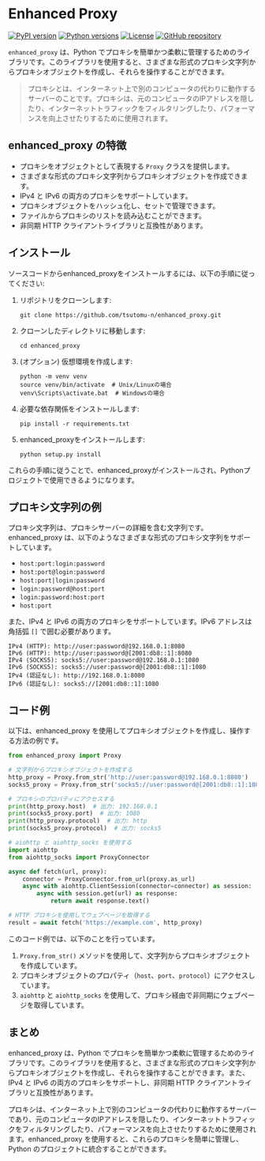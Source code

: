 # Enhanced Proxy

[![PyPI version](https://img.shields.io/pypi/v/enhanced-proxy.svg)](https://pypi.org/project/enhanced-proxy/)
[![Python versions](https://img.shields.io/pypi/pyversions/enhanced-proxy.svg)](https://pypi.org/project/enhanced-proxy/)
[![License](https://img.shields.io/pypi/l/enhanced-proxy.svg)](https://github.com/tsutomu-n/enhanced_proxy/blob/main/LICENSE)
[![GitHub repository](https://img.shields.io/badge/GitHub-enhanced--proxy-blue?logo=github)](https://github.com/tsutomu-n/enhanced_proxy)

`enhanced_proxy` は、Python でプロキシを簡単かつ柔軟に管理するためのライブラリです。このライブラリを使用すると、さまざまな形式のプロキシ文字列からプロキシオブジェクトを作成し、それらを操作することができます。

> プロキシとは、インターネット上で別のコンピュータの代わりに動作するサーバーのことです。プロキシは、元のコンピュータのIPアドレスを隠したり、インターネットトラフィックをフィルタリングしたり、パフォーマンスを向上させたりするために使用されます。

## enhanced_proxy の特徴

- プロキシをオブジェクトとして表現する `Proxy` クラスを提供します。
- さまざまな形式のプロキシ文字列からプロキシオブジェクトを作成できます。
- IPv4 と IPv6 の両方のプロキシをサポートしています。
- プロキシオブジェクトをハッシュ化し、セットで管理できます。
- ファイルからプロキシのリストを読み込むことができます。
- 非同期 HTTP クライアントライブラリと互換性があります。

## インストール

ソースコードからenhanced_proxyをインストールするには、以下の手順に従ってください:

1. リポジトリをクローンします:
   ```
   git clone https://github.com/tsutomu-n/enhanced_proxy.git
   ```

2. クローンしたディレクトリに移動します:
   ```
   cd enhanced_proxy
   ```

3. (オプション) 仮想環境を作成します:
   ```
   python -m venv venv
   source venv/bin/activate  # Unix/Linuxの場合
   venv\Scripts\activate.bat  # Windowsの場合
   ```

4. 必要な依存関係をインストールします:
   ```
   pip install -r requirements.txt
   ```

5. enhanced_proxyをインストールします:
   ```
   python setup.py install
   ```

これらの手順に従うことで、enhanced_proxyがインストールされ、Pythonプロジェクトで使用できるようになります。

## プロキシ文字列の例

プロキシ文字列は、プロキシサーバーの詳細を含む文字列です。enhanced_proxy は、以下のようなさまざまな形式のプロキシ文字列をサポートしています。

- `host:port:login:password`
- `host:port@login:password`
- `host:port|login:password`
- `login:password@host:port`
- `login:password:host:port`
- `host:port`

また、IPv4 と IPv6 の両方のプロキシをサポートしています。IPv6 アドレスは角括弧 `[]` で囲む必要があります。

```
IPv4 (HTTP): http://user:password@192.168.0.1:8080
IPv6 (HTTP): http://user:password@[2001:db8::1]:8080
IPv4 (SOCKS5): socks5://user:password@192.168.0.1:1080
IPv6 (SOCKS5): socks5://user:password@[2001:db8::1]:1080
IPv4 (認証なし): http://192.168.0.1:8080
IPv6 (認証なし): socks5://[2001:db8::1]:1080
```

## コード例

以下は、enhanced_proxy を使用してプロキシオブジェクトを作成し、操作する方法の例です。

```python
from enhanced_proxy import Proxy

# 文字列からプロキシオブジェクトを作成する
http_proxy = Proxy.from_str('http://user:password@192.168.0.1:8080')
socks5_proxy = Proxy.from_str('socks5://user:password@[2001:db8::1]:1080')

# プロキシのプロパティにアクセスする
print(http_proxy.host)  # 出力: 192.168.0.1
print(socks5_proxy.port)  # 出力: 1080
print(http_proxy.protocol)  # 出力: http
print(socks5_proxy.protocol)  # 出力: socks5

# aiohttp と aiohttp_socks を使用する
import aiohttp
from aiohttp_socks import ProxyConnector

async def fetch(url, proxy):
    connector = ProxyConnector.from_url(proxy.as_url)
    async with aiohttp.ClientSession(connector=connector) as session:
        async with session.get(url) as response:
            return await response.text()

# HTTP プロキシを使用してウェブページを取得する
result = await fetch('https://example.com', http_proxy)
```

このコード例では、以下のことを行っています。

1. `Proxy.from_str()` メソッドを使用して、文字列からプロキシオブジェクトを作成しています。
2. プロキシオブジェクトのプロパティ（`host`、`port`、`protocol`）にアクセスしています。
3. `aiohttp` と `aiohttp_socks` を使用して、プロキシ経由で非同期にウェブページを取得しています。

## まとめ

enhanced_proxy は、Python でプロキシを簡単かつ柔軟に管理するためのライブラリです。このライブラリを使用すると、さまざまな形式のプロキシ文字列からプロキシオブジェクトを作成し、それらを操作することができます。また、IPv4 と IPv6 の両方のプロキシをサポートし、非同期 HTTP クライアントライブラリと互換性があります。

プロキシは、インターネット上で別のコンピュータの代わりに動作するサーバーであり、元のコンピュータのIPアドレスを隠したり、インターネットトラフィックをフィルタリングしたり、パフォーマンスを向上させたりするために使用されます。enhanced_proxy を使用すると、これらのプロキシを簡単に管理し、Python のプロジェクトに統合することができます。
